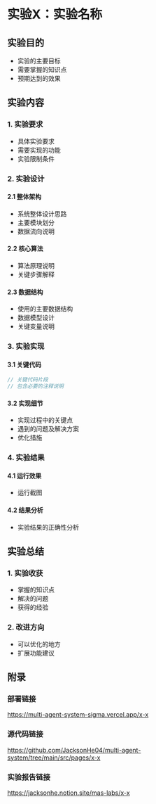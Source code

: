 # 实验X：实验名称

## 实验目的
- 实验的主要目标
- 需要掌握的知识点
- 预期达到的效果

## 实验内容
### 1. 实验要求
- 具体实验要求
- 需要实现的功能
- 实验限制条件

### 2. 实验设计
#### 2.1 整体架构
- 系统整体设计思路
- 主要模块划分
- 数据流向说明

#### 2.2 核心算法
- 算法原理说明
- 关键步骤解释

#### 2.3 数据结构
- 使用的主要数据结构
- 数据模型设计
- 关键变量说明

### 3. 实验实现
#### 3.1 关键代码
```typescript
// 关键代码片段
// 包含必要的注释说明
```

#### 3.2 实现细节
- 实现过程中的关键点
- 遇到的问题及解决方案
- 优化措施

### 4. 实验结果
#### 4.1 运行效果
- 运行截图
<!-- 比如 ![1-1 全局耦合网络](./images/1-1.png) -->

#### 4.2 结果分析
- 实验结果的正确性分析

## 实验总结
### 1. 实验收获
- 掌握的知识点
- 解决的问题
- 获得的经验

### 2. 改进方向
- 可以优化的地方
- 扩展功能建议

## 附录
### 部署链接
https://multi-agent-system-sigma.vercel.app/x-x
### 源代码链接
https://github.com/JacksonHe04/multi-agent-system/tree/main/src/pages/x-x
### 实验报告链接
https://jacksonhe.notion.site/mas-labs/x-x
